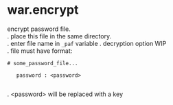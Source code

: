 # war.encrypt
encrypt password file. <br />
. place this file in the same directory. <br />
. enter file name in `_paf` variable 
. decryption option WIP <br />
. file must have format:<br />
```
# some_password_file... 

   password : <password> 
   
```
. \<password\> will be replaced with a key
